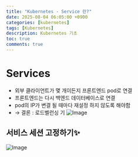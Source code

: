 ```yaml
---
title: "Kubernetes - Service 란?"
date: 2025-08-04 06:05:00 +0900
categories: [kubernetes]
tags: [Kubernetes]
description: Kubernetes 기초
toc: true
comments: true
---
```


# Services

-  외부 클라이언트가 몇 개이든지 프론트엔드 pod로 연결
- 프론트엔드는 다시 백엔드 데이터베이스로 연결
- pod의 IP가 변결 될 때마다 재설정 하지 않도록 해야함
- → 결론 : 로드벨런싱 기
![Image](https://prod-files-secure.s3.us-west-2.amazonaws.com/e6db513d-ec54-40ff-aa74-2487b0bcfe15/9fcd1a32-c9d7-4113-a3f6-39e112bc3ed8/Untitled.png?X-Amz-Algorithm=AWS4-HMAC-SHA256&X-Amz-Content-Sha256=UNSIGNED-PAYLOAD&X-Amz-Credential=ASIAZI2LB4663S4FIH5W%2F20250804%2Fus-west-2%2Fs3%2Faws4_request&X-Amz-Date=20250804T071436Z&X-Amz-Expires=3600&X-Amz-Security-Token=IQoJb3JpZ2luX2VjEAcaCXVzLXdlc3QtMiJGMEQCIFFoBDN9OPNx%2FFKErmcCuRfie2scx1SXyhLUVDzwSCJ8AiAEeCku%2FScDOC2J5ngHRjNWKGEvC6BcWRK1NMTlhapYfCr%2FAwhAEAAaDDYzNzQyMzE4MzgwNSIMGDT3tpw4RPrtzK2WKtwDSVZid2IhjNHXGnANgbC2frlshvT1W0xTIaA%2BkPt7NL2xdyKFX0EglL2eEO4aglTjm%2F%2Ba%2FfpSJrA5PaooJsV%2FP6SSQTFjN8zAuLerbTwrU2NI0UGR7Sv%2FZBEUUGT694%2Fla%2FORrFSIN4waKUn%2BVfljCKL07ZRtupcAbt6GmkTcJ6PWi2IpMe6WfKCFIpa9FpZ%2FlD6Xhl6COfN2XCyFLv17LPXzZfvbXax4RBO17WT%2BVFyjbwdyOD8c6it95J5m6FP67XWA1tE7xA7aFI%2FMFZxCrUukZfxQG6%2BK%2F2jJF4QhOUsaNGKYKqZBUCQpWN6qmuPNUTMcF0aDiXq4wtnSfg%2Fd05bBHzBg8Y6JQiXQYBgVw2Dd69CbCJKB9XgVCREN8nxImFXeE1c67ZuHVJcNbhtOIwHdGrqXRWPZcE1bKpknfUv3DznE9pfFWo0DsgUi8rWTAq9P%2BKR8IxZUNwQRKvf5PKUVX34cmpOuvXDIMk3UOTrohVCVcIO1wJLI41ZR4ZRgqNIcMHak%2F9kbsNh8S3pXAxnvgczLwnY7bYPW%2BCK1%2FsN81rIZlpSsKydo%2BE6%2F8ZWvNbGbLOpSU4PupExKRI6BJViwJEz49vIMh0LDeKYZHZll%2FYq92yHH3%2Fp7OVIwvLfBxAY6pgHoTlTAXomDLyi8D88jTUXcQWVSEddxRdyq6Spv9UXpjOw0tB0Wg0LrMeCLeBWVBwZ%2FMWH8pk%2Fbb3c8htjGiZELkYFUOfnCMljroQ8NlWSL5N%2BHdlr7UZ8jXU2vph9Agu33D6yjcpSCJA5j5kQPNIiYGO9%2BEG8gqz15bHtAkqbJHfrAhtfNIuYV5vmpmWS%2F3NVqsuOPsWZGMZ3dpwKoIGRBawbMnEGx&X-Amz-Signature=27f0e04e273bfea994d9c0d89b11ead746df336e38769eb222bf2a0743b9199e&X-Amz-SignedHeaders=host&x-amz-checksum-mode=ENABLED&x-id=GetObject)

## 서비스 세션 고정하기✨

![Image](https://prod-files-secure.s3.us-west-2.amazonaws.com/e6db513d-ec54-40ff-aa74-2487b0bcfe15/3df2994b-94f2-4401-bdfd-c3392b085c5d/Untitled.png?X-Amz-Algorithm=AWS4-HMAC-SHA256&X-Amz-Content-Sha256=UNSIGNED-PAYLOAD&X-Amz-Credential=ASIAZI2LB4663S4FIH5W%2F20250804%2Fus-west-2%2Fs3%2Faws4_request&X-Amz-Date=20250804T071436Z&X-Amz-Expires=3600&X-Amz-Security-Token=IQoJb3JpZ2luX2VjEAcaCXVzLXdlc3QtMiJGMEQCIFFoBDN9OPNx%2FFKErmcCuRfie2scx1SXyhLUVDzwSCJ8AiAEeCku%2FScDOC2J5ngHRjNWKGEvC6BcWRK1NMTlhapYfCr%2FAwhAEAAaDDYzNzQyMzE4MzgwNSIMGDT3tpw4RPrtzK2WKtwDSVZid2IhjNHXGnANgbC2frlshvT1W0xTIaA%2BkPt7NL2xdyKFX0EglL2eEO4aglTjm%2F%2Ba%2FfpSJrA5PaooJsV%2FP6SSQTFjN8zAuLerbTwrU2NI0UGR7Sv%2FZBEUUGT694%2Fla%2FORrFSIN4waKUn%2BVfljCKL07ZRtupcAbt6GmkTcJ6PWi2IpMe6WfKCFIpa9FpZ%2FlD6Xhl6COfN2XCyFLv17LPXzZfvbXax4RBO17WT%2BVFyjbwdyOD8c6it95J5m6FP67XWA1tE7xA7aFI%2FMFZxCrUukZfxQG6%2BK%2F2jJF4QhOUsaNGKYKqZBUCQpWN6qmuPNUTMcF0aDiXq4wtnSfg%2Fd05bBHzBg8Y6JQiXQYBgVw2Dd69CbCJKB9XgVCREN8nxImFXeE1c67ZuHVJcNbhtOIwHdGrqXRWPZcE1bKpknfUv3DznE9pfFWo0DsgUi8rWTAq9P%2BKR8IxZUNwQRKvf5PKUVX34cmpOuvXDIMk3UOTrohVCVcIO1wJLI41ZR4ZRgqNIcMHak%2F9kbsNh8S3pXAxnvgczLwnY7bYPW%2BCK1%2FsN81rIZlpSsKydo%2BE6%2F8ZWvNbGbLOpSU4PupExKRI6BJViwJEz49vIMh0LDeKYZHZll%2FYq92yHH3%2Fp7OVIwvLfBxAY6pgHoTlTAXomDLyi8D88jTUXcQWVSEddxRdyq6Spv9UXpjOw0tB0Wg0LrMeCLeBWVBwZ%2FMWH8pk%2Fbb3c8htjGiZELkYFUOfnCMljroQ8NlWSL5N%2BHdlr7UZ8jXU2vph9Agu33D6yjcpSCJA5j5kQPNIiYGO9%2BEG8gqz15bHtAkqbJHfrAhtfNIuYV5vmpmWS%2F3NVqsuOPsWZGMZ3dpwKoIGRBawbMnEGx&X-Amz-Signature=bf8276f438279b293b24d311dc763d399d99de38205cf7484f8a8fda4e60d8c1&X-Amz-SignedHeaders=host&x-amz-checksum-mode=ENABLED&x-id=GetObject)



